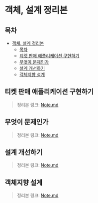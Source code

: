 # 객체, 설계 정리본

## 목차
- [객체, 설계 정리본](#객체-설계-정리본)
  - [목차](#목차)
  - [티켓 판매 애플리케이션 구현하기](#티켓-판매-애플리케이션-구현하기)
  - [무엇이 문제인가](#무엇이-문제인가)
  - [설계 개선하기](#설계-개선하기)
  - [객체지향 설계](#객체지향-설계)

## 티켓 판매 애플리케이션 구현하기
> 정리본 링크: [Note.md](./Section%2001%20-%20%ED%8B%B0%EC%BC%93%20%ED%8C%90%EB%A7%A4%20%EC%95%A0%ED%94%8C%EB%A6%AC%EC%BC%80%EC%9D%B4%EC%85%98%20%EA%B5%AC%ED%98%84%ED%95%98%EA%B8%B0/Note.md)

## 무엇이 문제인가
> 정리본 링크: [Note.md](./Section%2002%20-%20%EB%AC%B4%EC%97%87%EC%9D%B4%20%EB%AC%B8%EC%A0%9C%EC%9D%B8%EA%B0%80/Note.md)

## 설계 개선하기
> 정리본 링크: [Note.md](./Section%2003%20-%20%EC%84%A4%EA%B3%84%20%EA%B0%9C%EC%84%A0%ED%95%98%EA%B8%B0/Note.md)

## 객체지향 설계
> 정리본 링크: [Note.md](./Section%2004%20-%20%EA%B0%9D%EC%B2%B4%EC%A7%80%ED%96%A5%20%EC%84%A4%EA%B3%84/Note.md)
